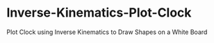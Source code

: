 # Inverse-Kinematics-Plot-Clock
Plot Clock using Inverse Kinematics to Draw Shapes on a White Board
